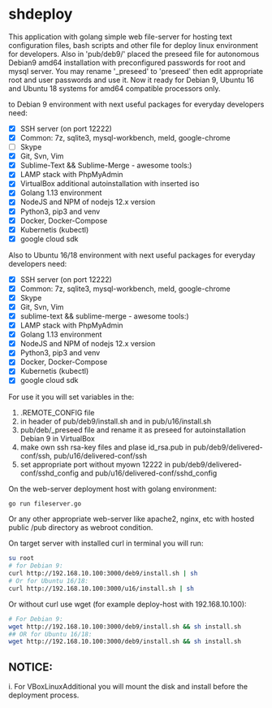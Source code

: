 shdeploy
========

This application with golang simple web file-server for hosting text configuration files, bash scripts and other file for deploy linux environment for developers. Also in 'pub/deb9/' placed the preseed file for autonomous Debian9 amd64 installation with preconfigured passwords for root and mysql server. You may rename '_preseed' to 'preseed' then edit appropriate root and user passwords and use it. 
Now it ready for Debian 9, Ubuntu 16 and Ubuntu 18 systems for amd64 compatible processors only. 

to Debian 9 environment with next useful packages for everyday developers need: 
- [x] SSH server (on port 12222)
- [x] Common: 7z, sqlite3, mysql-workbench, meld, google-chrome
- [ ] Skype
- [x] Git, Svn, Vim
- [X] Sublime-Text && Sublime-Merge - awesome tools:)
- [x] LAMP stack with PhpMyAdmin
- [x] VirtualBox additional autoinstallation with inserted iso
- [x] Golang 1.13 environment
- [x] NodeJS and NPM of nodejs 12.x version
- [x] Python3, pip3 and venv
- [x] Docker, Docker-Compose
- [x] Kubernetis (kubectl)
- [x] google cloud sdk

Also to Ubuntu 16/18 environment with next useful packages for everyday developers need: 
- [x] SSH server (on port 12222)
- [x] Common: 7z, sqlite3, mysql-workbench, meld, google-chrome
- [x] Skype
- [x] Git, Svn, Vim
- [x] sublime-text && sublime-merge - awesome tools:)
- [x] LAMP stack with PhpMyAdmin
- [x] Golang 1.13 environment
- [x] NodeJS and NPM of nodejs 12.x version
- [x] Python3, pip3 and venv
- [x] Docker, Docker-Compose
- [x] Kubernetis (kubectl)
- [x] google cloud sdk

For use it you will set variables in the:

 1) .REMOTE_CONFIG file
 2) in header of pub/deb9/install.sh and in pub/u16/install.sh
 3) pub/deb/_preseed file and rename it as preseed for autoinstallation Debian 9 in VirtualBox
 4) make own ssh rsa-key files and plase id_rsa.pub in pub/deb9/delivered-conf/ssh, pub/u16/delivered-conf/ssh
 5) set appropriate port without myown 12222 in pub/deb9/delivered-conf/sshd_config and pub/u16/delivered-conf/sshd_config

On the web-server deployment host with golang environment:

 ```bash
 go run fileserver.go
```
Or any other appropriate web-server like apache2, nginx, etc with hosted public /pub directory as webroot condition.

On target server with installed curl in terminal you will run:

```bash
su root
# for Debian 9:
curl http://192.168.10.100:3000/deb9/install.sh | sh
# Or for Ubuntu 16/18:
curl http://192.168.10.100:3000/u16/install.sh | sh
```

Or without curl use wget (for example deploy-host with 192.168.10.100):

```bash
# For Debian 9:
wget http://192.168.10.100:3000/deb9/install.sh && sh install.sh
## OR for Ubuntu 16/18:
wget http://192.168.10.100:3000/deb9/install.sh && sh install.sh
```

NOTICE: 
-------
i. For VBoxLinuxAdditional you will mount the disk and install before the deployment process.
